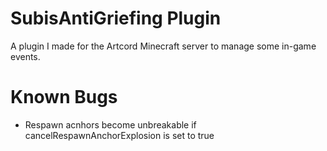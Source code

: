 # SubisAntiGriefing Plugin
 A plugin I made for the Artcord Minecraft server to manage some in-game events.



# Known Bugs

* Respawn acnhors become unbreakable if cancelRespawnAnchorExplosion is set to true
